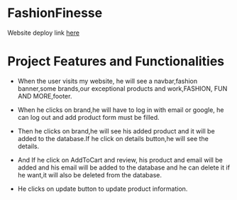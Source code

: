 # FashionFinesse

Website deploy link [here](https://assignment-shop-brand.web.app)

# Project Features and Functionalities

* When the user visits my website, he will see a navbar,fashion banner,some brands,our exceptional products and work,FASHION, FUN AND MORE,footer.

* When he clicks on brand,he will have to log in with email or google, he can log out and add product form must be filled.

* Then he clicks on brand,he will see his added product and it will be added to the database.If he click on details button,he will see the details.

* And If he click on AddToCart and review, his product and email will be added and his email will be added to the database and he can delete it if he want,it will also be deleted from the database.

* He clicks on update button to update product information.

 
